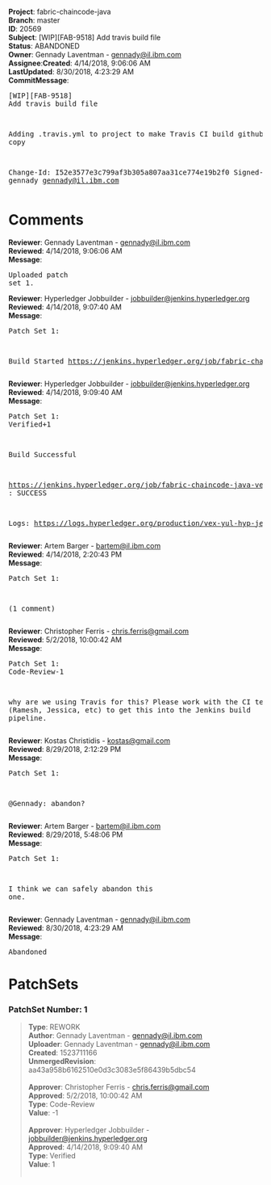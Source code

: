 <strong>Project</strong>: fabric-chaincode-java</br><strong>Branch</strong>: master<br><strong>ID</strong>: 20569<br><strong>Subject</strong>: [WIP][FAB-9518] Add travis build file<br><strong>Status</strong>: ABANDONED<br><strong>Owner</strong>: Gennady Laventman - gennady@il.ibm.com<br><strong>Assignee</strong>:<strong>Created</strong>: 4/14/2018, 9:06:06 AM<br><strong>LastUpdated</strong>: 8/30/2018, 4:23:29 AM<br><strong>CommitMessage</strong>:<br><pre>[WIP][FAB-9518] Add travis build file

Adding .travis.yml to project to make Travis CI build github project copy

Change-Id: I52e3577e3c799af3b305a807aa31ce774e19b2f0
Signed-off-by: gennady <gennady@il.ibm.com>
</pre><h1>Comments</h1><strong>Reviewer</strong>: Gennady Laventman - gennady@il.ibm.com<br><strong>Reviewed</strong>: 4/14/2018, 9:06:06 AM<br><strong>Message</strong>: <pre>Uploaded patch set 1.</pre><strong>Reviewer</strong>: Hyperledger Jobbuilder - jobbuilder@jenkins.hyperledger.org<br><strong>Reviewed</strong>: 4/14/2018, 9:07:40 AM<br><strong>Message</strong>: <pre>Patch Set 1:

Build Started https://jenkins.hyperledger.org/job/fabric-chaincode-java-verify-x86_64/103/</pre><strong>Reviewer</strong>: Hyperledger Jobbuilder - jobbuilder@jenkins.hyperledger.org<br><strong>Reviewed</strong>: 4/14/2018, 9:09:40 AM<br><strong>Message</strong>: <pre>Patch Set 1: Verified+1

Build Successful 

https://jenkins.hyperledger.org/job/fabric-chaincode-java-verify-x86_64/103/ : SUCCESS

Logs: https://logs.hyperledger.org/production/vex-yul-hyp-jenkins-3/fabric-chaincode-java-verify-x86_64/103</pre><strong>Reviewer</strong>: Artem Barger - bartem@il.ibm.com<br><strong>Reviewed</strong>: 4/14/2018, 2:20:43 PM<br><strong>Message</strong>: <pre>Patch Set 1:

(1 comment)</pre><strong>Reviewer</strong>: Christopher Ferris - chris.ferris@gmail.com<br><strong>Reviewed</strong>: 5/2/2018, 10:00:42 AM<br><strong>Message</strong>: <pre>Patch Set 1: Code-Review-1

why are we using Travis for this? Please work with the CI team (Ramesh, Jessica, etc) to get this into the Jenkins build pipeline.</pre><strong>Reviewer</strong>: Kostas Christidis - kostas@gmail.com<br><strong>Reviewed</strong>: 8/29/2018, 2:12:29 PM<br><strong>Message</strong>: <pre>Patch Set 1:

@Gennady: abandon?</pre><strong>Reviewer</strong>: Artem Barger - bartem@il.ibm.com<br><strong>Reviewed</strong>: 8/29/2018, 5:48:06 PM<br><strong>Message</strong>: <pre>Patch Set 1:

I think we can safely abandon this one.</pre><strong>Reviewer</strong>: Gennady Laventman - gennady@il.ibm.com<br><strong>Reviewed</strong>: 8/30/2018, 4:23:29 AM<br><strong>Message</strong>: <pre>Abandoned</pre><h1>PatchSets</h1><h3>PatchSet Number: 1</h3><blockquote><strong>Type</strong>: REWORK<br><strong>Author</strong>: Gennady Laventman - gennady@il.ibm.com<br><strong>Uploader</strong>: Gennady Laventman - gennady@il.ibm.com<br><strong>Created</strong>: 1523711166<br><strong>UnmergedRevision</strong>: aa43a958b6162510e0d3c3083e5f86439b5dbc54<br><br><strong>Approver</strong>: Christopher Ferris - chris.ferris@gmail.com<br><strong>Approved</strong>: 5/2/2018, 10:00:42 AM<br><strong>Type</strong>: Code-Review<br><strong>Value</strong>: -1<br><br><strong>Approver</strong>: Hyperledger Jobbuilder - jobbuilder@jenkins.hyperledger.org<br><strong>Approved</strong>: 4/14/2018, 9:09:40 AM<br><strong>Type</strong>: Verified<br><strong>Value</strong>: 1<br><br></blockquote>